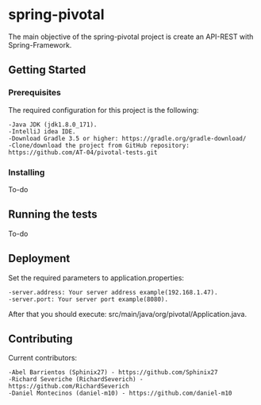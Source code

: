 # spring-pivotal

The main objective of the spring-pivotal project is create an API-REST with Spring-Framework.

## Getting Started

### Prerequisites

The required configuration for this project is the following:

    -Java JDK (jdk1.8.0_171).
    -IntelliJ idea IDE.
    -Download Gradle 3.5 or higher: https://gradle.org/gradle-download/
    -Clone/download the project from GitHub repository: https://github.com/AT-04/pivotal-tests.git

### Installing

To-do

## Running the tests

To-do

## Deployment

Set the required parameters to application.properties:

    -server.address: Your server address example(192.168.1.47).
    -server.port: Your server port example(8080).

After that you should execute: src/main/java/org/pivotal/Application.java.

## Contributing

Current contributors:

    -Abel Barrientos (Sphinix27) - https://github.com/Sphinix27
    -Richard Severiche (RichardSeverich) - https://github.com/RichardSeverich
    -Daniel Montecinos (daniel-m10) - https://github.com/daniel-m10
